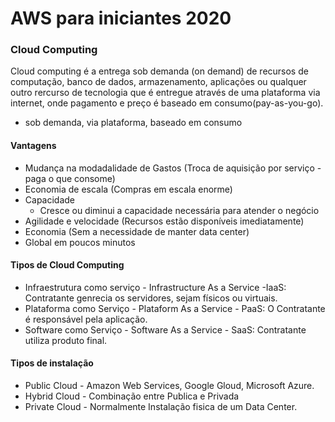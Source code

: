 # AWS para iniciantes 2020

### Cloud Computing
Cloud computing é a entrega sob demanda (on demand) de recursos de computação, banco de dados, armazenamento, aplicações ou qualquer outro rercurso de tecnologia que é entregue através de uma plataforma via internet, onde pagamento e preço é baseado em consumo(pay-as-you-go).

   - sob demanda, via plataforma, baseado em consumo

#### Vantagens
 - Mudança na modadalidade de Gastos (Troca de aquisição por serviço - paga o que consome)
 - Economia de escala (Compras em escala enorme)
 - Capacidade
   - Cresce ou diminui a capacidade necessária para atender o negócio
 - Agilidade e velocidade (Recursos estão disponíveis imediatamente)
 - Economia (Sem a necessidade de manter data center)
 - Global em poucos minutos

#### Tipos de Cloud Computing
   - Infraestrutura como serviço - Infrastructure As a Service -IaaS:
     Contratante genrecia os servidores, sejam físicos ou virtuais.
   - Plataforma como Serviço - Plataform As a Service - PaaS: O Contratante é responsável pela aplicação.
   - Software como Serviço - Software As a Service - SaaS: Contratante utiliza produto final.

#### Tipos de instalação
   - Public Cloud - Amazon Web Services, Google Gloud, Microsoft Azure.
   - Hybrid Cloud - Combinação entre Publica e Privada
   - Private Cloud - Normalmente Instalação fisica de um Data Center.

